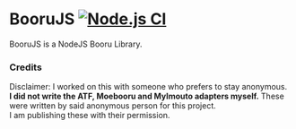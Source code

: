 # BooruJS [![Node.js CI](https://github.com/lsTheFur/Booru/actions/workflows/node.js.yml/badge.svg?branch=main)](https://github.com/lsTheFur/Booru/actions/workflows/node.js.yml)

BooruJS is a NodeJS Booru Library.

### Credits

Disclaimer: I worked on this with someone who prefers to stay anonymous.<br/>
**I did not write the ATF, Moebooru and MyImouto adapters myself.** These were written by said anonymous person for this project.<br/>
I am publishing these with their permission.
